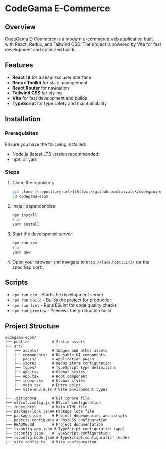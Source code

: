 # CodeGama E-Commerce

## Overview
CodeGama E-Commerce is a modern e-commerce web application built with React, Redux, and Tailwind CSS. The project is powered by Vite for fast development and optimized builds.

## Features
- **React 19** for a seamless user interface
- **Redux Toolkit** for state management
- **React Router** for navigation
- **Tailwind CSS** for styling
- **Vite** for fast development and builds
- **TypeScript** for type safety and maintainability

## Installation

### Prerequisites
Ensure you have the following installed:
- Node.js (latest LTS version recommended)
- npm or yarn

### Steps
1. Clone the repository:
   ```sh
   git clone [<repository-url>](https://github.com/razzalok/codegama-ecom)
   cd codegama-ecom
   ```
2. Install dependencies:
   ```sh
   npm install
   # or
   yarn install
   ```
3. Start the development server:
   ```sh
   npm run dev
   # or
   yarn dev
   ```
4. Open your browser and navigate to `http://localhost:5173/` (or the specified port).

## Scripts
- `npm run dev` - Starts the development server
- `npm run build` - Builds the project for production
- `npm run lint` - Runs ESLint for code quality checks
- `npm run preview` - Previews the production build

## Project Structure
```
codegama-ecom/
├── public/          # Static assets
├── src/
│   ├── assets/      # Images and other assets
│   ├── components/  # Reusable UI components
│   ├── pages/       # Application pages
│   ├── store/       # Redux store configuration
│   ├── types/       # TypeScript type definitions
│   ├── App.css      # Global styles
│   ├── App.tsx      # Root component
│   ├── index.css    # Global styles
│   ├── main.tsx     # Entry point
│   ├── vite-env.d.ts # Vite environment types
│
├── .gitignore       # Git ignore file
├── eslint.config.js # ESLint configuration
├── index.html       # Main HTML file
├── package-lock.json# Package lock file
├── package.json     # Project dependencies and scripts
├── postcss.config.mjs # PostCSS configuration
├── README.md        # Project documentation
├── tsconfig.app.json # TypeScript configuration (app)
├── tsconfig.json    # TypeScript configuration
├── tsconfig.node.json # TypeScript configuration (node)
├── vite.config.ts   # Vite configuration
```


